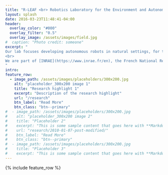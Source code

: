 ```yaml
---
title: "R-LEAF <br> Robotics Laboratory for the Environment and Autonomous Farming"
layout: splash
date: 2016-03-23T11:48:41-04:00
header:
  overlay_color: "#000"
  overlay_filter: "0.5"
  overlay_image: /assets/images/field.jpg
#  caption: "Photo credit: someone"
excerpt: "
Our lab focuses developing autonomous robots in natural settings, for the ecological transition in agriculture and environmental surveying.
<br>
We are part of [INRAE](https://www.inrae.fr/en), the French National Research Institute for Agriculture, Food and the Environment, in the [Technologies and Information Systems for Agrosystems Research Unit](https://tscf.clermont.hub.inrae.fr/).
"
intro: 
feature_row:
  - image_path: /assets/images/placeholders/300x200.jpg
    alt: "placeholder_300x200 image 1"
    title: "Research highlight 1"
    excerpt: "Description of the research highlight"
    url: "/research"
    btn_label: "Read More"
    btn_class: "btn--primary"
#  - image_path: /assets/images/placeholders/300x200.jpg
#    alt: "placeholder_300x200 image 2"
#    title: "Placeholder 2"
#    excerpt: "This is some sample content that goes here with **Markdown** formatting."
#    url: "research/2010-01-07-post-modified/"
#    btn_label: "Read More"
#    btn_class: "btn--primary"
#  - image_path: /assets/images/placeholders/300x200.jpg
#    title: "Placeholder 3"
#    excerpt: "This is some sample content that goes here with **Markdown** formatting."
---
```



{% include feature_row %}

<!--
# ========================================================================================================
# TEMPLATE BELOW, DON'T MODIFY, ONLY COPY=================================================================
# ========================================================================================================
# feature_row2:
#   - image_path: assets/images/placeholder_300x200.png
#     alt: "placeholder_300x200 image 2"
#     title: "Placeholder Image Left Aligned"
#     excerpt: 'This is some sample content that goes here with **Markdown** formatting. Left aligned with `type="left"`'
#     url: "#test-link"
#     btn_label: "Read More"
#     btn_class: "btn--primary"
# feature_row3:
#   - image_path: assets/images/placeholder_300x200.png
#     alt: "placeholder_300x200 image 2"
#     title: "Placeholder Image Right Aligned"
#     excerpt: 'This is some sample content that goes here with **Markdown** formatting. Right aligned with `type="right"`'
#     url: "#test-link"
#     btn_label: "Read More"
#     btn_class: "btn--primary"
# feature_row4:
#   - image_path: assets/images/placeholder_300x200.png
#     image_caption: "Image courtesy of [Unsplash](https://unsplash.com/)"
#     alt: "placeholder_300x200 image 2"
#     title: "Placeholder Image Center Aligned"
#     excerpt: 'This is some sample content that goes here with **Markdown** formatting. Centered with `type="center"`'
#     url: "#test-link"
#     btn_label: "Read More"
#     btn_class: "btn--primary"

# {% include feature_row id="feature_row2" type="left" %}

# {% include feature_row id="feature_row3" type="right" %}

# {% include feature_row id="feature_row4" type="center" %}
-->
